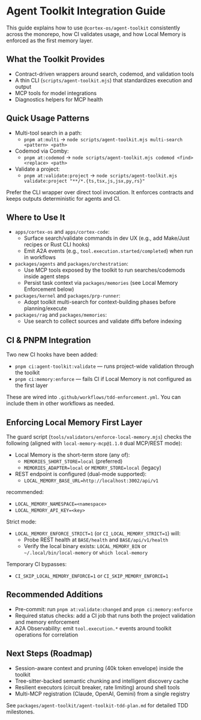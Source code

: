 # Agent Toolkit Integration Guide

This guide explains how to use `@cortex-os/agent-toolkit` consistently across the monorepo, how CI validates usage, and how Local Memory is enforced as the first memory layer.

## What the Toolkit Provides

- Contract-driven wrappers around search, codemod, and validation tools
- A thin CLI (`scripts/agent-toolkit.mjs`) that standardizes execution and output
- MCP tools for model integrations
- Diagnostics helpers for MCP health

## Quick Usage Patterns

- Multi-tool search in a path:
  - `pnpm at:multi` → `node scripts/agent-toolkit.mjs multi-search <pattern> <path>`
- Codemod via Comby:
  - `pnpm at:codemod` → `node scripts/agent-toolkit.mjs codemod <find> <replace> <path>`
- Validate a project:
  - `pnpm at:validate:project` → `node scripts/agent-toolkit.mjs validate:project "**/*.{ts,tsx,js,jsx,py,rs}"`

Prefer the CLI wrapper over direct tool invocation. It enforces contracts and keeps outputs deterministic for agents and CI.

## Where to Use It

- `apps/cortex-os` and `apps/cortex-code`:
  - Surface search/validate commands in dev UX (e.g., add Make/Just recipes or Rust CLI hooks)
  - Emit A2A events (e.g., `tool.execution.started/completed`) when run in workflows
- `packages/agents` and `packages/orchestration`:
  - Use MCP tools exposed by the toolkit to run searches/codemods inside agent steps
  - Persist task context via `packages/memories` (see Local Memory Enforcement below)
- `packages/kernel` and `packages/prp-runner`:
  - Adopt toolkit multi-search for context-building phases before planning/execute
- `packages/rag` and `packages/memories`:
  - Use search to collect sources and validate diffs before indexing

## CI & PNPM Integration

Two new CI hooks have been added:

- `pnpm ci:agent-toolkit:validate` — runs project-wide validation through the toolkit
- `pnpm ci:memory:enforce` — fails CI if Local Memory is not configured as the first layer

These are wired into `.github/workflows/tdd-enforcement.yml`. You can include them in other workflows as needed.

## Enforcing Local Memory First Layer

The guard script (`tools/validators/enforce-local-memory.mjs`) checks the following (aligned with `local-memory-mcp@1.1.0` dual MCP/REST mode):

- Local Memory is the short-term store (any of):
  - `MEMORIES_SHORT_STORE=local` (preferred)
  - `MEMORIES_ADAPTER=local` or `MEMORY_STORE=local` (legacy)
- REST endpoint is configured (dual-mode supported):
  - `LOCAL_MEMORY_BASE_URL=http://localhost:3002/api/v1`

recommended:

- `LOCAL_MEMORY_NAMESPACE=<namespace>`
- `LOCAL_MEMORY_API_KEY=<key>`

Strict mode:

- `LOCAL_MEMORY_ENFORCE_STRICT=1` (or `CI_LOCAL_MEMORY_STRICT=1`) will:
  - Probe REST health at `BASE/health` and `BASE/api/v1/health`
  - Verify the local binary exists: `LOCAL_MEMORY_BIN` or `~/.local/bin/local-memory` or `which local-memory`

Temporary CI bypasses:

- `CI_SKIP_LOCAL_MEMORY_ENFORCE=1` or `CI_SKIP_MEMORY_ENFORCE=1`

## Recommended Additions

- Pre-commit: run `pnpm at:validate:changed` and `pnpm ci:memory:enforce`
- Required status checks: add a CI job that runs both the project validation and memory enforcement
- A2A Observability: emit `tool.execution.*` events around toolkit operations for correlation

## Next Steps (Roadmap)

- Session-aware context and pruning (40k token envelope) inside the toolkit
- Tree-sitter-backed semantic chunking and intelligent discovery cache
- Resilient executors (circuit breaker, rate limiting) around shell tools
- Multi-MCP registration (Claude, OpenAI, Gemini) from a single registry

See `packages/agent-toolkit/agent-toolkit-tdd-plan.md` for detailed TDD milestones.

